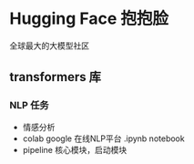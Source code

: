 # Hugging Face 抱抱脸
全球最大的大模型社区
## transformers 库
### NLP 任务
- 情感分析
- colab
    google 在线NLP平台
    .ipynb notebook
- pipeline 核心模块，启动模块
